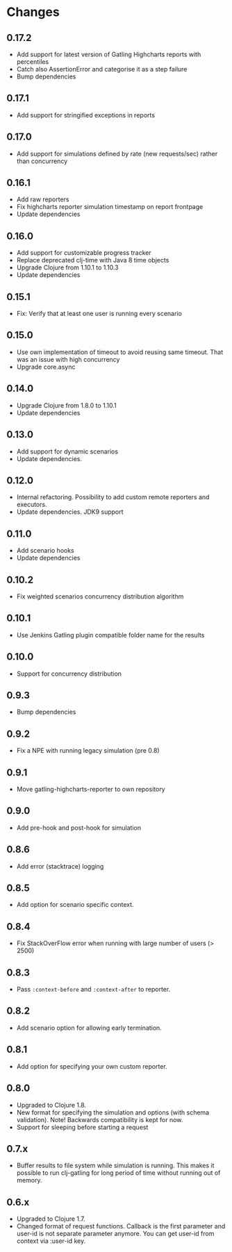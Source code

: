 # Changes

## 0.17.2

* Add support for latest version of Gatling Highcharts reports with percentiles
* Catch also AssertionError and categorise it as a step failure
* Bump dependencies

## 0.17.1

* Add support for stringified exceptions in reports

## 0.17.0

* Add support for simulations defined by rate (new requests/sec) rather than concurrency

## 0.16.1

* Add raw reporters
* Fix highcharts reporter simulation timestamp on report frontpage
* Update dependencies

## 0.16.0

* Add support for customizable progress tracker
* Replace deprecated clj-time with Java 8 time objects
* Upgrade Clojure from 1.10.1 to 1.10.3
* Update dependencies

## 0.15.1

* Fix: Verify that at least one user is running every scenario

## 0.15.0

* Use own implementation of timeout to avoid reusing same timeout. That was an issue with high concurrency
* Upgrade core.async

## 0.14.0

* Upgrade Clojure from 1.8.0 to 1.10.1
* Update dependencies

## 0.13.0

* Add support for dynamic scenarios
* Update dependencies.

## 0.12.0

* Internal refactoring. Possibility to add custom remote reporters and executors.
* Update dependencies. JDK9 support

## 0.11.0

* Add scenario hooks
* Update dependencies

## 0.10.2

* Fix weighted scenarios concurrency distribution algorithm

## 0.10.1

* Use Jenkins Gatling plugin compatible folder name for the results

## 0.10.0

* Support for concurrency distribution

## 0.9.3

* Bump dependencies

## 0.9.2

* Fix a NPE with running legacy simulation (pre 0.8)

## 0.9.1

* Move gatling-highcharts-reporter to own repository

## 0.9.0

* Add pre-hook and post-hook for simulation

## 0.8.6

* Add error (stacktrace) logging

## 0.8.5

* Add option for scenario specific context.

## 0.8.4

* Fix StackOverFlow error when running with large number of users (> 2500)

## 0.8.3

* Pass `:context-before` and `:context-after` to reporter.

## 0.8.2

* Add scenario option for allowing early termination.

## 0.8.1

* Add option for specifying your own custom reporter.

## 0.8.0

* Upgraded to Clojure 1.8.
* New format for specifying the simulation and options (with schema validation).
  Note! Backwards compatibility is kept for now.
* Support for sleeping before starting a request

## 0.7.x

* Buffer results to file system while simulation is running.
  This makes it possible to run clj-gatling for long period of time without
  running out of memory.

## 0.6.x

* Upgraded to Clojure 1.7.
* Changed format of request functions.
  Callback is the first parameter and user-id is not separate parameter anymore.
  You can get user-id from context via :user-id key.
